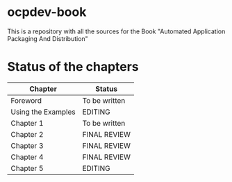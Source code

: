 # ocpdev-book
This is a repository with all the sources for the Book "Automated Application Packaging And Distribution"

# Status of the chapters

|Chapter|Status|
|--------|--------|
|Foreword | To be written|
|Using the Examples | EDITING|
|Chapter 1 | To be written|
|Chapter 2 | FINAL REVIEW|
|Chapter 3 | FINAL REVIEW|
|Chapter 4 | FINAL REVIEW|
|Chapter 5 | EDITING|
